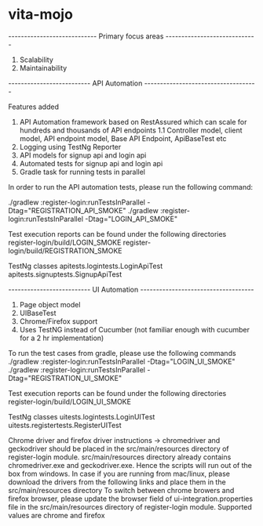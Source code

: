 # vita-mojo

---------------------------- Primary focus areas -----------------------------
1. Scalability
2. Maintainability



-------------------------- API Automation ------------------------------------


Features added
1. API Automation framework based on RestAssured which can scale for hundreds and thousands of API endpoints
   1.1 Controller model, client model, API endpoint model, Base API Endpoint, ApiBaseTest etc
2. Logging using TestNg Reporter
3. API models for signup api and login api
4. Automated tests for signup api and login api
5. Gradle task for running tests in parallel

In order to run the API automation tests, please run the following command:

./gradlew :register-login:runTestsInParallel -Dtag="REGISTRATION_API_SMOKE"
./gradlew :register-login:runTestsInParallel -Dtag="LOGIN_API_SMOKE"


Test execution reports can be found under the following directories
register-login/build/LOGIN_SMOKE
register-login/build/REGISTRATION_SMOKE

TestNg classes
apitests.logintests.LoginApiTest
apitests.signuptests.SignupApiTest





-------------------------- UI Automation ------------------------------------

1. Page object model
2. UIBaseTest
3. Chrome/Firefox support
4. Uses TestNG instead of Cucumber (not familiar enough with cucumber for a 2 hr implementation)


To run the test cases from gradle, please use the following commands
./gradlew :register-login:runTestsInParallel -Dtag="LOGIN_UI_SMOKE"
./gradlew :register-login:runTestsInParallel -Dtag="REGISTRATION_UI_SMOKE"


Test execution reports can be found under the following directories
register-login/build/LOGIN_UI_SMOKE

TestNg classes
uitests.logintests.LoginUITest
uitests.registertests.RegisterUITest


Chrome driver and firefox driver instructions -> chromedriver and geckodriver should be placed in the src/main/resources directory of register-login module. 
src/main/resources directory already contains chromedriver.exe and geckodriver.exe. Hence the scripts will run out of the box from windows. 
In case if you are running from mac/linux, please download the drivers from the following links and place them in the src/main/resources directory
To switch between chrome browers and firefox browser, please update the browser field of ui-integration.properties file in the src/main/resources directory of register-login module. Supported values are chrome and firefox 